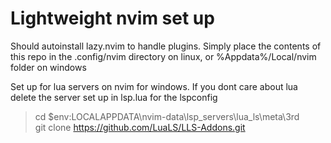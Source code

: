 # Lightweight nvim set up

Should autoinstall lazy.nvim to handle plugins. Simply place the contents of this repo in the .config/nvim directory on linux, or %Appdata%/Local/nvim folder on windows

Set up for lua servers on nvim for windows. If you dont care about lua delete the server set up in lsp.lua for the lspconfig
> cd $env:LOCALAPPDATA\nvim-data\lsp_servers\lua_ls\meta\3rd<br>
> git clone https://github.com/LuaLS/LLS-Addons.git

